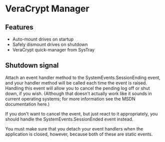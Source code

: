 # VeraCrypt Manager

## Features
* Auto-mount drives on startup
* Safely dismount drives on shutdown
* VeraCrypt quick-manager from SysTray


## Shutdown signal

Attach an event handler method to the SystemEvents.SessionEnding event, and your handler method will be called each time the event is raised. Handling this event will allow you to cancel the pending log off or shut down, if you wish. (Although that doesn't actually work like it sounds in current operating systems; for more information see the MSDN documentation here.)

If you don't want to cancel the event, but just react to it appropriately, you should handle the SystemEvents.SessionEnded event instead.

You must make sure that you detach your event handlers when the application is closed, however, because both of these are static events.
